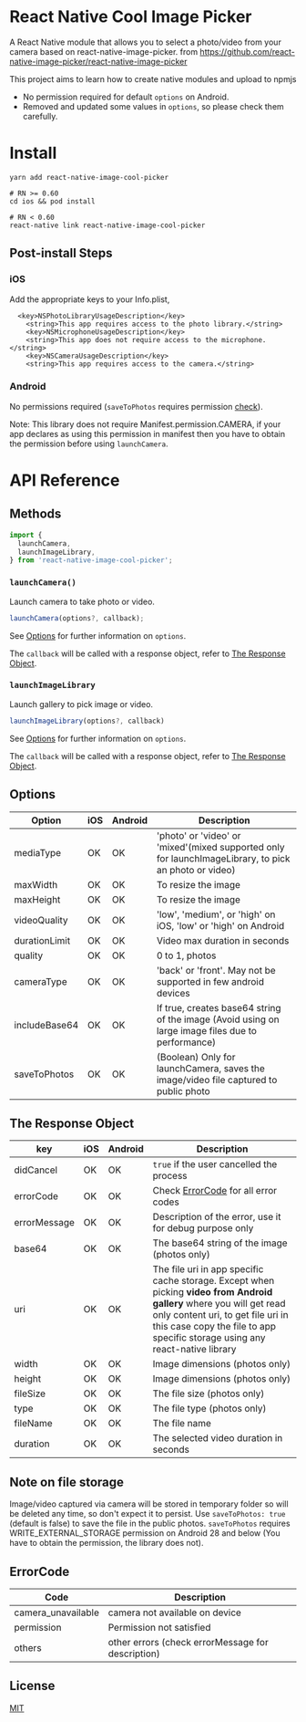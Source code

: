 # React Native Cool Image Picker

A React Native module that allows you to select a photo/video from your camera based on react-native-image-picker.
from https://github.com/react-native-image-picker/react-native-image-picker

This project aims to learn how to create native modules and upload to npmjs

- No permission required for default `options` on Android.
- Removed and updated some values in `options`, so please check them carefully.

# Install

```
yarn add react-native-image-cool-picker

# RN >= 0.60
cd ios && pod install

# RN < 0.60
react-native link react-native-image-cool-picker
```

## Post-install Steps

### iOS

Add the appropriate keys to your Info.plist,

```
  <key>NSPhotoLibraryUsageDescription</key>
	<string>This app requires access to the photo library.</string>
	<key>NSMicrophoneUsageDescription</key>
	<string>This app does not require access to the microphone.</string>
	<key>NSCameraUsageDescription</key>
	<string>This app requires access to the camera.</string>
```

### Android

No permissions required (`saveToPhotos` requires permission [check](#note-on-file-storage)).

Note: This library does not require Manifest.permission.CAMERA, if your app declares as using this permission in manifest then you have to obtain the permission before using `launchCamera`.

# API Reference

## Methods

```js
import {
  launchCamera,
  launchImageLibrary,
} from 'react-native-image-cool-picker';
```

### `launchCamera()`

Launch camera to take photo or video.

```js
launchCamera(options?, callback);
```

See [Options](#options) for further information on `options`.

The `callback` will be called with a response object, refer to [The Response Object](#the-response-object).

### `launchImageLibrary`

Launch gallery to pick image or video.

```js
launchImageLibrary(options?, callback)
```

See [Options](#options) for further information on `options`.

The `callback` will be called with a response object, refer to [The Response Object](#the-response-object).

## Options

| Option        | iOS | Android | Description                                                                                           |
| ------------- | --- | ------- | ----------------------------------------------------------------------------------------------------- |
| mediaType     | OK  | OK      | 'photo' or 'video' or 'mixed'(mixed supported only for launchImageLibrary, to pick an photo or video) |
| maxWidth      | OK  | OK      | To resize the image                                                                                   |
| maxHeight     | OK  | OK      | To resize the image                                                                                   |
| videoQuality  | OK  | OK      | 'low', 'medium', or 'high' on iOS, 'low' or 'high' on Android                                         |
| durationLimit | OK  | OK      | Video max duration in seconds                                                                         |
| quality       | OK  | OK      | 0 to 1, photos                                                                                        |
| cameraType    | OK  | OK      | 'back' or 'front'. May not be supported in few android devices                                        |
| includeBase64 | OK  | OK      | If true, creates base64 string of the image (Avoid using on large image files due to performance)     |
| saveToPhotos  | OK  | OK      | (Boolean) Only for launchCamera, saves the image/video file captured to public photo                  |

## The Response Object

| key          | iOS | Android | Description                                                                                                                                                                                                                                |
| ------------ | --- | ------- | ------------------------------------------------------------------------------------------------------------------------------------------------------------------------------------------------------------------------------------------ |
| didCancel    | OK  | OK      | `true` if the user cancelled the process                                                                                                                                                                                                   |
| errorCode    | OK  | OK      | Check [ErrorCode](#ErrorCode) for all error codes                                                                                                                                                                                          |
| errorMessage | OK  | OK      | Description of the error, use it for debug purpose only                                                                                                                                                                                    |
| base64       | OK  | OK      | The base64 string of the image (photos only)                                                                                                                                                                                               |
| uri          | OK  | OK      | The file uri in app specific cache storage. Except when picking **video from Android gallery** where you will get read only content uri, to get file uri in this case copy the file to app specific storage using any react-native library |
| width        | OK  | OK      | Image dimensions (photos only)                                                                                                                                                                                                             |
| height       | OK  | OK      | Image dimensions (photos only)                                                                                                                                                                                                             |
| fileSize     | OK  | OK      | The file size (photos only)                                                                                                                                                                                                                |
| type         | OK  | OK      | The file type (photos only)                                                                                                                                                                                                                |
| fileName     | OK  | OK      | The file name                                                                                                                                                                                                                              |
| duration     | OK  | OK      | The selected video duration in seconds                                                                                                                                                                                                     |

## Note on file storage

Image/video captured via camera will be stored in temporary folder so will be deleted any time, so don't expect it to persist. Use `saveToPhotos: true` (default is false) to save the file in the public photos. `saveToPhotos` requires WRITE_EXTERNAL_STORAGE permission on Android 28 and below (You have to obtain the permission, the library does not).

## ErrorCode

| Code               | Description                                       |
| ------------------ | ------------------------------------------------- |
| camera_unavailable | camera not available on device                    |
| permission         | Permission not satisfied                          |
| others             | other errors (check errorMessage for description) |

## License

[MIT](LICENSE.md)
